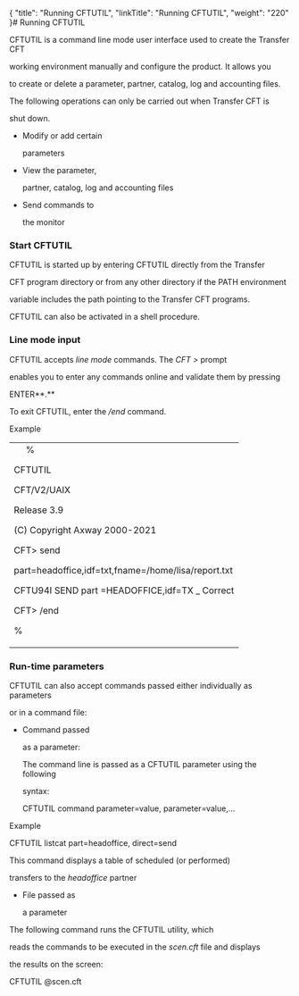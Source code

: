 {
    "title": "Running CFTUTIL",
    "linkTitle": "Running CFTUTIL",
    "weight": "220"
}# <span id="Running_CFTUTIL"></span>Running CFTUTIL

CFTUTIL is a command line mode user interface used to create the Transfer CFT
working environment manually and configure the product. It allows you
to create or delete a parameter, partner, catalog, log and accounting files.

The following operations can only be carried out when Transfer CFT is
shut down.

-   Modify or add certain
    parameters
-   View the parameter,
    partner, catalog, log and accounting files
-   Send commands to
    the monitor

### Start CFTUTIL

CFTUTIL is started up by entering CFTUTIL directly from the Transfer
CFT program directory or from any other directory if the PATH environment
variable includes the path pointing to the Transfer CFT programs.

CFTUTIL can also be activated in a shell procedure.

### Line mode input

CFTUTIL accepts *line mode* commands. The *CFT &gt;* prompt
enables you to enter any commands online and validate them by pressing
ENTER**.**

To exit CFTUTIL, enter the */end* command.

Example

<table data-cellspacing="0">
<tbody>
<tr class="odd">
<td>     <span>%
CFTUTIL</span><br />
CFT/V2/UAIX<br />
Release <span>3.9</span><br />
(C) Copyright Axway 2000-<span>2021</span><br />
CFT&gt; send<br />
part=headoffice,idf=txt,fname=/home/lisa/report.txt<br />
CFTU94I SEND part =HEADOFFICE,idf=TX _ Correct<br />
CFT&gt; /end<br />
%</td>
</tr>
</tbody>
</table>

### Run-time parameters

CFTUTIL can also accept commands passed either individually as parameters
or in a command file:

-   Command passed
    as a parameter:  
    The command line is passed as a CFTUTIL parameter using the following
    syntax:

    CFTUTIL command parameter=value, parameter=value,...

Example

CFTUTIL listcat part=headoffice, direct=send

This command displays a table of scheduled (or performed)
transfers to the *headoffice* partner

-   File passed as
    a parameter

The following command runs the CFTUTIL utility, which
reads the commands to be executed in the *scen.cft* file and displays
the results on the screen:

CFTUTIL @scen.cft
